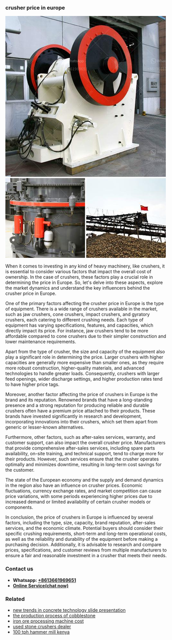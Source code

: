 <h3>crusher price in europe</h3><img src='1708309415.jpg' alt=''><p>When it comes to investing in any kind of heavy machinery, like crushers, it is essential to consider various factors that impact the overall cost of ownership. In the case of crushers, these factors play a crucial role in determining the price in Europe. So, let's delve into these aspects, explore the market dynamics and understand the key influencers behind the crusher price in Europe.</p><p>One of the primary factors affecting the crusher price in Europe is the type of equipment. There is a wide range of crushers available in the market, such as jaw crushers, cone crushers, impact crushers, and gyratory crushers, each catering to different crushing needs. Each type of equipment has varying specifications, features, and capacities, which directly impact its price. For instance, jaw crushers tend to be more affordable compared to cone crushers due to their simpler construction and lower maintenance requirements.</p><p>Apart from the type of crusher, the size and capacity of the equipment also play a significant role in determining the price. Larger crushers with higher capacities are generally more expensive than smaller ones, as they require more robust construction, higher-quality materials, and advanced technologies to handle greater loads. Consequently, crushers with larger feed openings, wider discharge settings, and higher production rates tend to have higher price tags.</p><p>Moreover, another factor affecting the price of crushers in Europe is the brand and its reputation. Renowned brands that have a long-standing presence and a strong reputation for producing reliable and durable crushers often have a premium price attached to their products. These brands have invested significantly in research and development, incorporating innovations into their crushers, which set them apart from generic or lesser-known alternatives.</p><p>Furthermore, other factors, such as after-sales services, warranty, and customer support, can also impact the overall crusher price. Manufacturers that provide comprehensive after-sales services, including spare parts availability, on-site training, and technical support, tend to charge more for their products. However, such services ensure that the crusher operates optimally and minimizes downtime, resulting in long-term cost savings for the customer.</p><p>The state of the European economy and the supply and demand dynamics in the region also have an influence on crusher prices. Economic fluctuations, currency exchange rates, and market competition can cause price variations, with some periods experiencing higher prices due to increased demand or limited availability of certain crusher models or components.</p><p>In conclusion, the price of crushers in Europe is influenced by several factors, including the type, size, capacity, brand reputation, after-sales services, and the economic climate. Potential buyers should consider their specific crushing requirements, short-term and long-term operational costs, as well as the reliability and durability of the equipment before making a purchasing decision. Additionally, it is advisable to research and compare prices, specifications, and customer reviews from multiple manufacturers to ensure a fair and reasonable investment in a crusher that meets their needs.</p><h3>Contact us</h3><ul><li><strong>Whatsapp:&nbsp;<a href="https://wa.me/8613661969651">+8613661969651</a></strong></li><li><a href="https://swt.shibang-china.com/?git&amp;zhl&amp;crusher price in europe"><strong>Online Service(chat now)</strong></a></li></ul><h3>Related</h3><ul><li><a href='new trends in concrete technology slide presentation.md'>new trends in concrete technology slide presentation</a></li><li><a href='the production process of cobblestone.md'>the production process of cobblestone</a></li><li><a href='iron ore processing machine cost.md'>iron ore processing machine cost</a></li><li><a href='used stone crushers dealer.md'>used stone crushers dealer</a></li><li><a href='100 tph hammer mill kenya.md'>100 tph hammer mill kenya</a></li></ul>